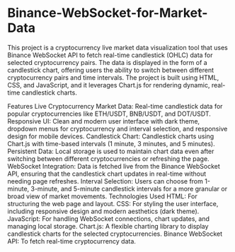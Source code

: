 # Binance-WebSocket-for-Market-Data
This project is a cryptocurrency live market data visualization tool that uses Binance WebSocket API to fetch real-time candlestick (OHLC) data for selected cryptocurrency pairs. The data is displayed in the form of a candlestick chart, offering users the ability to switch between different cryptocurrency pairs and time intervals. The project is built using HTML, CSS, and JavaScript, and it leverages Chart.js for rendering dynamic, real-time candlestick charts.

Features
Live Cryptocurrency Market Data: Real-time candlestick data for popular cryptocurrencies like ETH/USDT, BNB/USDT, and DOT/USDT.
Responsive UI: Clean and modern user interface with dark theme, dropdown menus for cryptocurrency and interval selection, and responsive design for mobile devices.
Candlestick Chart: Candlestick charts using Chart.js with time-based intervals (1 minute, 3 minutes, and 5 minutes).
Persistent Data: Local storage is used to maintain chart data even after switching between different cryptocurrencies or refreshing the page.
WebSocket Integration: Data is fetched live from the Binance WebSocket API, ensuring that the candlestick chart updates in real-time without needing page refreshes.
Interval Selection: Users can choose from 1-minute, 3-minute, and 5-minute candlestick intervals for a more granular or broad view of market movements.
Technologies Used
HTML: For structuring the web page and layout.
CSS: For styling the user interface, including responsive design and modern aesthetics (dark theme).
JavaScript: For handling WebSocket connections, chart updates, and managing local storage.
Chart.js: A flexible charting library to display candlestick charts for the selected cryptocurrencies.
Binance WebSocket API: To fetch real-time cryptocurrency data.
